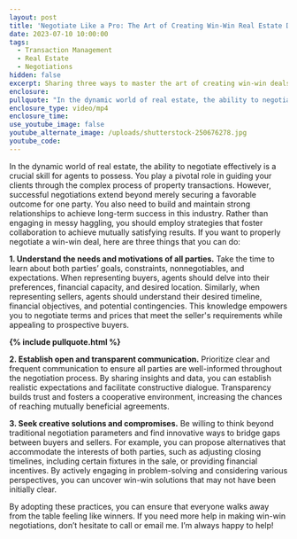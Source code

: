 ```yaml
---
layout: post
title: 'Negotiate Like a Pro: The Art of Creating Win-Win Real Estate Deals'
date: 2023-07-10 10:00:00
tags:
  - Transaction Management
  - Real Estate
  - Negotiations
hidden: false
excerpt: Sharing three ways to master the art of creating win-win deals.
enclosure:
pullquote: "In the dynamic world of real estate, the ability to negotiate effectively is a crucial skill for agents to possess. You play a pivotal role in guiding your clients through the complex process of property transactions. However, successful negotiations extend beyond merely securing a favorable outcome for one party. You also need to build and maintain strong relationships to achieve long-term success in this industry. Rather than engaging in messy haggling, you should employ strategies that foster collaboration to achieve mutually satisfying results. If you want to properly negotiate a win-win deal, here are three things that you can do:  1. Understand the needs and motivations of all parties. Take the time to learn about both parties’ goals, constraints, nonnegotiables, and expectations. When representing buyers, agents should delve into their preferences, financial capacity, and desired location. Similarly, when representing sellers, agents should understand their desired timeline, financial objectives, and potential contingencies. This knowledge empowers you to negotiate terms and prices that meet the seller's requirements while appealing to prospective buyers.  {% include pullquote.html %}  2. Establish open and transparent communication. Prioritize clear and frequent communication to ensure all parties are well-informed throughout the negotiation process. By sharing insights and data, you can establish realistic expectations and facilitate constructive dialogue. Transparency builds trust and fosters a cooperative environment, increasing the chances of reaching mutually beneficial agreements.\_  3. Seek creative solutions and compromises. Be willing to think beyond traditional negotiation parameters and find innovative ways to bridge gaps between buyers and sellers. For example, you can propose alternatives that accommodate the interests of both parties, such as adjusting closing timelines, including certain fixtures in the sale, or providing financial incentives. By actively engaging in problem-solving and considering various perspectives, you can uncover win-win solutions that may not have been initially clear.  By adopting these practices, you can ensure that everyone walks away from the table feeling like winners. If you need more help in making win-win negotiations, don’t hesitate to call or email me. I’m always happy to help!  {% include full-post-cta.html %}"
enclosure_type: video/mp4
enclosure_time:
use_youtube_image: false
youtube_alternate_image: /uploads/shutterstock-250676278.jpg
youtube_code:
---
```

In the dynamic world of real estate, the ability to negotiate effectively is a crucial skill for agents to possess. You play a pivotal role in guiding your clients through the complex process of property transactions. However, successful negotiations extend beyond merely securing a favorable outcome for one party. You also need to build and maintain strong relationships to achieve long-term success in this industry. Rather than engaging in messy haggling, you should employ strategies that foster collaboration to achieve mutually satisfying results. If you want to properly negotiate a win-win deal, here are three things that you can do:

**1\. Understand the needs and motivations of all parties.** Take the time to learn about both parties’ goals, constraints, nonnegotiables, and expectations. When representing buyers, agents should delve into their preferences, financial capacity, and desired location. Similarly, when representing sellers, agents should understand their desired timeline, financial objectives, and potential contingencies. This knowledge empowers you to negotiate terms and prices that meet the seller's requirements while appealing to prospective buyers.

**{% include pullquote.html %}**

**2\. Establish open and transparent communication.** Prioritize clear and frequent communication to ensure all parties are well-informed throughout the negotiation process. By sharing insights and data, you can establish realistic expectations and facilitate constructive dialogue. Transparency builds trust and fosters a cooperative environment, increasing the chances of reaching mutually beneficial agreements.&nbsp;

**3\. Seek creative solutions and compromises.** Be willing to think beyond traditional negotiation parameters and find innovative ways to bridge gaps between buyers and sellers. For example, you can propose alternatives that accommodate the interests of both parties, such as adjusting closing timelines, including certain fixtures in the sale, or providing financial incentives. By actively engaging in problem-solving and considering various perspectives, you can uncover win-win solutions that may not have been initially clear.

By adopting these practices, you can ensure that everyone walks away from the table feeling like winners. If you need more help in making win-win negotiations, don’t hesitate to call or email me. I’m always happy to help!